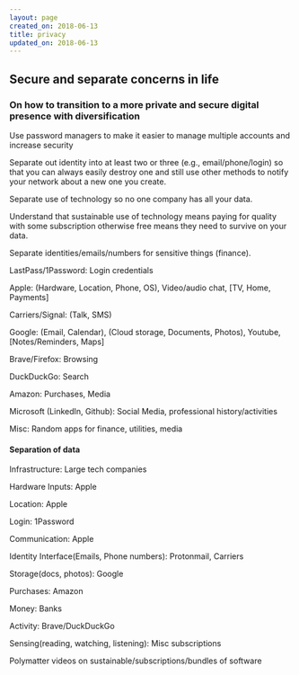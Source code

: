 ```yaml
---
layout: page
created_on: 2018-06-13
title: privacy
updated_on: 2018-06-13
---
```


## Secure and separate concerns in life

### On how to transition to a more private and secure digital presence with diversification

Use password managers to make it easier to manage multiple accounts and increase security

Separate out identity into at least two or three (e.g., email/phone/login) so that you can always easily destroy one and still use other methods to notify your network about a new one you create. 

Separate use of technology so no one company has all your data. 

Understand that sustainable use of technology means paying for quality with some subscription otherwise free means they need to survive on your data. 

Separate identities/emails/numbers for sensitive things (finance).


LastPass/1Password: Login credentials

Apple: (Hardware, Location, Phone, OS), Video/audio chat, [TV, Home, Payments]

Carriers/Signal: (Talk, SMS)

Google: (Email, Calendar), (Cloud storage, Documents, Photos), Youtube, [Notes/Reminders, Maps]

Brave/Firefox: Browsing

DuckDuckGo: Search

Amazon: Purchases, Media

Microsoft (LinkedIn, Github): Social Media, professional history/activities

Misc: Random apps for finance, utilities, media


#### Separation of data

Infrastructure: Large tech companies

Hardware Inputs: Apple

Location: Apple

Login: 1Password

Communication: Apple

Identity Interface(Emails, Phone numbers): Protonmail, Carriers

Storage(docs, photos): Google

Purchases: Amazon

Money: Banks

Activity: Brave/DuckDuckGo

Sensing(reading, watching, listening): Misc subscriptions


Polymatter videos on sustainable/subscriptions/bundles of software
